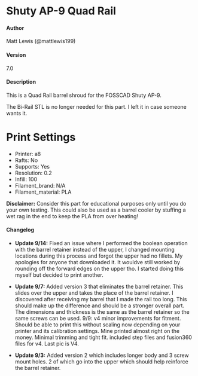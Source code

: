 # Shuty AP-9 Quad Rail 

#### Author
Matt Lewis (@mattlewis199)

#### Version
7.0


#### Description

This is a Quad Rail barrel shroud for the FOSSCAD Shuty AP-9. 

The Bi-Rail STL is no longer needed for this part. I left it in case someone wants it. 


# Print Settings

* Printer: a8
* Rafts: No
* Supports: Yes
* Resolution: 0.2
* Infill: 100
* Filament_brand: N/A
* Filament_material: PLA

**Disclaimer:** Consider this part for educational purposes only until you do your own testing. This could also be used as a barrel cooler by stuffing a wet rag in the end to keep the PLA from over heating!

#### Changelog

* **Update 9/14:** Fixed an issue where I performed the boolean operation with the barrel retainer instead of the upper, I changed mounting locations during this process and forgot the upper had no fillets. My apologies for anyone that downloaded it. It wouldve still worked by rounding off the forward edges on the upper tho. I started doing this myself but decided to print another. 


* **Update 9/7:** Added version 3 that eliminates the barrel retainer. This slides over the upper and takes the place of the barrel retainer. I discovered after receiving my barrel that I made the rail too long. This should make up the difference and should be a stronger overall part. The dimensions and thickness is the same as the barrel retainer so the same screws can be used. 
9/9: v4 minor improvements for fitment. Should be able to print this without scaling now depending on your printer and its calibration settings. Mine printed almost right on the money. Minimal trimming and tight fit. included step files and fusion360 files for v4. Last pic is V4.


* **Update 9/3:** Added version 2 which includes longer body and 3 screw mount holes. 2 of which go into the upper which should help reinforce the barrel retainer.
